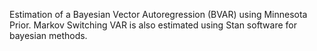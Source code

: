 Estimation of a Bayesian Vector Autoregression (BVAR) using Minnesota Prior. Markov Switching VAR is also estimated using Stan software for bayesian methods. 

